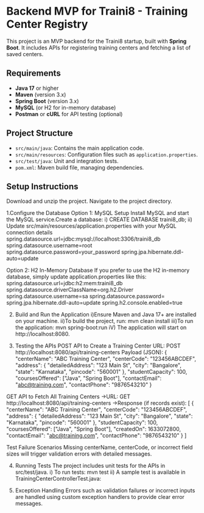 # Backend MVP for Traini8 - Training Center Registry

This project is an MVP backend for the Traini8 startup, built with **Spring Boot**. It includes APIs for registering training centers and fetching a list of saved centers.

## Requirements

- **Java 17** or higher
- **Maven** (version 3.x)
- **Spring Boot** (version 3.x)
- **MySQL** (or H2 for in-memory database)
- **Postman** or **cURL** for API testing (optional)
  
## Project Structure

- `src/main/java`: Contains the main application code.
- `src/main/resources`: Configuration files such as `application.properties`.
- `src/test/java`: Unit and integration tests.
- `pom.xml`: Maven build file, managing dependencies.

## Setup Instructions
Download and unzip the project.
Navigate to the project directory.

1.Configure the Database 
Option 1: MySQL Setup Install MySQL and start the MySQL service.Create a database:
i) CREATE DATABASE traini8_db; 
ii) Update src/main/resources/application.properties with your MySQL connection details
    spring.datasource.url=jdbc:mysql://localhost:3306/traini8_db 
    spring.datasource.username=root 
    spring.datasource.password=your_password 
    spring.jpa.hibernate.ddl-auto=update 

Option 2: H2 In-Memory Database If you prefer to use the H2 in-memory database, simply update application.properties like this:
spring.datasource.url=jdbc:h2:mem:traini8_db spring.datasource.driverClassName=org.h2.Driver 
spring.datasource.username=sa 
spring.datasource.password= 
spring.jpa.hibernate.ddl-auto=update 
spring.h2.console.enabled=true

2. Build and Run the Application
i)Ensure Maven and Java 17+ are installed on your machine.
ii)To build the project, run:
   mvn clean install
iii)To run the application:
   mvn spring-boot:run
iV) The application will start on http://localhost:8080.
  
3. Testing the APIs
POST API to Create a Training Center
URL: POST http://localhost:8080/api/training-centers
Payload (JSON):
{
  "centerName": "ABC Training Center",
  "centerCode": "123456ABCDEF",
  "address": {
    "detailedAddress": "123 Main St",
    "city": "Bangalore",
    "state": "Karnataka",
    "pincode": "560001"
  },
  "studentCapacity": 100,
  "coursesOffered": ["Java", "Spring Boot"],
  "contactEmail": "abc@training.com",
  "contactPhone": "9876543210"
}

GET API to Fetch All Training Centers
 ->URL: GET http://localhost:8080/api/training-centers
 ->Response (if records exist):
   [
  {
    "centerName": "ABC Training Center",
    "centerCode": "123456ABCDEF",
    "address": {
      "detailedAddress": "123 Main St",
      "city": "Bangalore",
      "state": "Karnataka",
      "pincode": "560001"
    },
    "studentCapacity": 100,
    "coursesOffered": ["Java", "Spring Boot"],
    "createdOn": 1633072800,
    "contactEmail": "abc@training.com",
    "contactPhone": "9876543210"
  }
]

Test Failure Scenarios
Missing centerName, centerCode, or incorrect field sizes will trigger validation errors with detailed messages.

4. Running Tests
The project includes unit tests for the APIs in src/test/java.
 i) To run tests:
  mvn test
 ii) A sample test is available in TrainingCenterControllerTest.java:
    
5. Exception Handling
Errors such as validation failures or incorrect inputs are handled using custom exception handlers to provide clear error messages.
